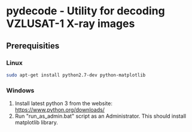 # pydecode - Utility for decoding VZLUSAT-1 X-ray images

## Prerequisities

### Linux

```bash
sudo apt-get install python2.7-dev python-matplotlib
```

### Windows

1. Install latest python 3 from the website: https://www.python.org/downloads/
2. Run "run_as_admin.bat" script as an Administrator. This should install matplotlib library.

